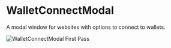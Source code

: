 # WalletConnectModal
A modal window for websites with options to connect to wallets.

![WalletConnectModal First Pass](https://d3vv6lp55qjaqc.cloudfront.net/items/2O3d1D152V0U2G3W3r2S/modal-first-pass.png)
